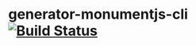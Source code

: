 # generator-monumentjs-cli [![Build Status](https://secure.travis-ci.org/designfrontier/generator-monumentjs-cli.png?branch=master)](https://travis-ci.org/designfrontier/generator-monumentjs-cli)


